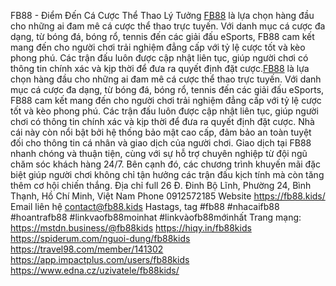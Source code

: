 FB88 - Điểm Đến Cá Cược Thể Thao Lý Tưởng
[FB88](https://fb88.kids/) là lựa chọn hàng đầu cho những ai đam mê cá cược thể thao trực tuyến. Với danh mục cá cược đa dạng, từ bóng đá, bóng rổ, tennis đến các giải đấu eSports, FB88 cam kết mang đến cho người chơi trải nghiệm đẳng cấp với tỷ lệ cược tốt và kèo phong phú. Các trận đấu luôn được cập nhật liên tục, giúp người chơi có thông tin chính xác và kịp thời để đưa ra quyết định đặt cược.[FB88](https://) là lựa chọn hàng đầu cho những ai đam mê cá cược thể thao trực tuyến. Với danh mục cá cược đa dạng, từ bóng đá, bóng rổ, tennis đến các giải đấu eSports, FB88 cam kết mang đến cho người chơi trải nghiệm đẳng cấp với tỷ lệ cược tốt và kèo phong phú. Các trận đấu luôn được cập nhật liên tục, giúp người chơi có thông tin chính xác và kịp thời để đưa ra quyết định đặt cược.
Nhà cái này còn nổi bật bởi hệ thống bảo mật cao cấp, đảm bảo an toàn tuyệt đối cho thông tin cá nhân và giao dịch của người chơi. Giao dịch tại FB88 nhanh chóng và thuận tiện, cùng với sự hỗ trợ chuyên nghiệp từ đội ngũ chăm sóc khách hàng 24/7. Bên cạnh đó, các chương trình khuyến mãi đặc biệt giúp người chơi không chỉ tận hưởng các trận đấu kịch tính mà còn tăng thêm cơ hội chiến thắng.
Địa chỉ full        26 Đ. Đinh Bộ Lĩnh, Phường 24, Bình Thạnh, Hồ Chí Minh, Việt Nam
Phone        0912572185
Website        https://fb88.kids/ 
Email liên hệ        contact@fb88.kids
Hastags, tag        #fb88 #nhacaifb88 #hoantrafb88 #linkvaofb88moinhat #linkvàofb88mớinhất
Trang mạng:
https://mstdn.business/@fb88kids
https://hiqy.in/fb88kids
https://spiderum.com/nguoi-dung/fb88kids
https://travel98.com/member/141302
https://app.impactplus.com/users/fb88kids
https://www.edna.cz/uzivatele/fb88kids/